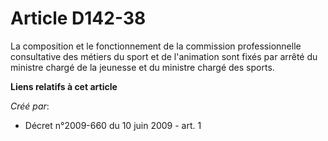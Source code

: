 # Article D142-38

La composition et le fonctionnement de la commission professionnelle consultative des métiers du sport et de l'animation sont
fixés par arrêté du ministre chargé de la jeunesse et du ministre chargé des sports.

**Liens relatifs à cet article**

_Créé par_:

  - Décret n°2009-660 du 10 juin 2009 - art. 1
